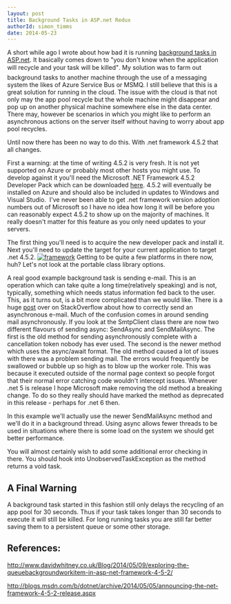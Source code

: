 ```yaml
---
layout: post
title: Background Tasks in ASP.net Redux
authorId: simon_timms
date: 2014-05-23
---
```


A short while ago I wrote about how bad it is running [background tasks in ASP.net](http://blog.simontimms.com/2014/02/20/background-tasks-in-asp-net/ "Background Tasks In ASP.net"). It basically comes down to "you don't know when the application will recycle and your task will be killed". My solution was to farm out background tasks to another machine through the use of a messaging system the likes of Azure Service Bus or MSMQ. I still believe that this is a great solution for running in the cloud. The issue with the cloud is that not only may the app pool recycle but the whole machine might disappear and pop up on another physical machine somewhere else in the data center. There may, however be scenarios in which you might like to perform an asynchronous actions on the server itself without having to worry about app pool recycles.

Until now there has been no way to do this. With .net framework 4.5.2 that all changes.

First a warning: at the time of writing 4.5.2 is very fresh. It is not yet supported on Azure or probably most other hosts you might use. To develop against it you'll need the Microsoft .NET Framework 4.5.2 Developer Pack which can be downloaded [here](http://www.microsoft.com/en-us/download/details.aspx?id=42637). 4.5.2 will eventually be installed on Azure and should also be included in updates to Windows and Visual Studio.  I've never been able to get .net framework version adoption numbers out of Microsoft so I have no idea how long it will be before you can reasonably expect 4.5.2 to show up on the majority of machines. It really doesn't matter for this feature as you only need updates to your servers.

The first thing you'll need is to acquire the new developer pack and install it. Next you'll need to update the target for your current application to target .net 4.5.2. [![framework](http://stimms.files.wordpress.com/2014/05/framework.png)](http://stimms.files.wordpress.com/2014/05/framework.png) Getting to be quite a few platforms in there now, huh? Let's not look at the portable class library options.

A real good example background task is sending e-mail. This is an operation which can take quite a long time(relatively speaking) and is not, typically, something which needs status information fed back to the user. This, as it turns out, is a bit more complicated than we would like. There is a huge [post](https://stackoverflow.com/questions/8747483/proper-way-to-asynchronously-send-an-email-in-asp-net-am-i-doing-it-right) over on StackOverflow about how to correctly send an asynchronous e-mail. Much of the confusion comes in around sending mail asynchronously. If you look at the SmtpClient class there are now two different flavours of sending async: SendAsync and SendMailAsync. The first is the old method for sending asynchronously complete with a cancellation token nobody has ever used. The second is the newer method which uses the async/await format. The old method caused a lot of issues with there was a problem sending mail. The errors would frequently be swallowed or bubble up so high as to blow up the worker role. This was because it executed outside of the normal page context so people forgot that their normal error catching code wouldn't intercept issues. Whenever .net 5 is release I hope Microsoft make removing the old method a breaking change. To do so they really should have marked the method as deprecated in this release - perhaps for .net 6 then.

In this example we'll actually use the newer SendMailAsync method and we'll do it in a background thread. Using async allows fewer threads to be used in situations where there is some load on the system we should get better performance.

<script src='https://gist.github.com/stimms/5c10e68bd89b09e0222c.js'></script>

You will almost certainly wish to add some additional error checking in there. You should hook into UnobservedTaskException as the method returns a void task.


## A Final Warning

A background task started in this fashion still only delays the recycling of an app pool for 30 seconds. Thus if your task takes longer than 30 seconds to execute it will still be killed. For long running tasks you are still far better saving them to a persistent queue or some other storage.


## References:

http://www.davidwhitney.co.uk/Blog/2014/05/09/exploring-the-queuebackgroundworkitem-in-asp-net-framework-4-5-2/

http://blogs.msdn.com/b/dotnet/archive/2014/05/05/announcing-the-net-framework-4-5-2-release.aspx



